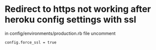 # Redirect to https not working after heroku config settings with ssl

in config/environments/production.rb file uncomment
```
config.force_ssl = true
```
